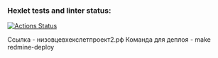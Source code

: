 ### Hexlet tests and linter status:
[![Actions Status](https://github.com/nizovtsevmain/devops-for-developers-project-76/actions/workflows/hexlet-check.yml/badge.svg)](https://github.com/nizovtsevmain/devops-for-developers-project-76/actions)

Ссылка - низовцевхекслетпроект2.рф
Команда для деплоя - make redmine-deploy